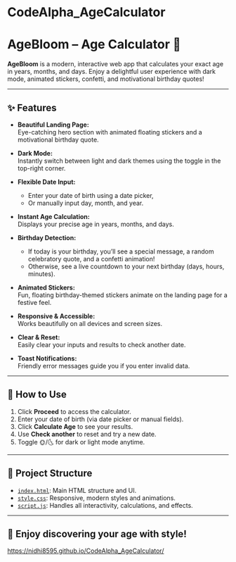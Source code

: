 # CodeAlpha_AgeCalculator

# AgeBloom – Age Calculator 🎉

**AgeBloom** is a modern, interactive web app that calculates your exact age in years, months, and days. Enjoy a delightful user experience with dark mode, animated stickers, confetti, and motivational birthday quotes!

---

## ✨ Features

- **Beautiful Landing Page:**  
  Eye-catching hero section with animated floating stickers and a motivational birthday quote.

- **Dark Mode:**  
  Instantly switch between light and dark themes using the toggle in the top-right corner.

- **Flexible Date Input:**  
  - Enter your date of birth using a date picker,  
  - Or manually input day, month, and year.

- **Instant Age Calculation:**  
  Displays your precise age in years, months, and days.

- **Birthday Detection:**  
  - If today is your birthday, you’ll see a special message, a random celebratory quote, and a confetti animation!
  - Otherwise, see a live countdown to your next birthday (days, hours, minutes).

- **Animated Stickers:**  
  Fun, floating birthday-themed stickers animate on the landing page for a festive feel.

- **Responsive & Accessible:**  
  Works beautifully on all devices and screen sizes.

- **Clear & Reset:**  
  Easily clear your inputs and results to check another date.

- **Toast Notifications:**  
  Friendly error messages guide you if you enter invalid data.

---

## 🚀 How to Use

1. Click **Proceed** to access the calculator.
2. Enter your date of birth (via date picker or manual fields).
3. Click **Calculate Age** to see your results.
4. Use **Check another** to reset and try a new date.
5. Toggle 🌞/🌜 for dark or light mode anytime.

---

## 📁 Project Structure

- [`index.html`](index.html): Main HTML structure and UI.
- [`style.css`](style.css): Responsive, modern styles and animations.
- [`script.js`](script.js): Handles all interactivity, calculations, and effects.

---

## 🥳 Enjoy discovering your age with style!

https://nidhi8595.github.io/CodeAlpha_AgeCalculator/